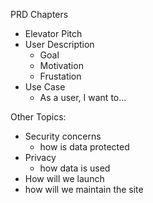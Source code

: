 PRD Chapters
- Elevator Pitch
- User Description
  - Goal
  - Motivation
  - Frustation
- Use Case
  - As a user, I want to...

Other Topics:
- Security concerns
  - how is data protected
- Privacy
  - how data is used
- How will we launch
- how will we maintain the site